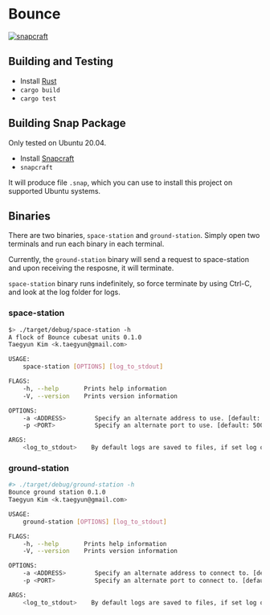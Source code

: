 # Bounce

[![snapcraft](https://snapcraft.io/bounce-blockchain/badge.svg)](https://snapcraft.io/bounce-blockchain)

## Building and Testing

- Install [Rust](https://www.rust-lang.org/)
- `cargo build`
- `cargo test`

## Building Snap Package

Only tested on Ubuntu 20.04.

- Install [Snapcraft](https://snapcraft.io/install/snapcraft/ubuntu)
- `snapcraft`

It will produce file `.snap`, which you can use to install this project on supported Ubuntu systems.

## Binaries

There are two binaries, `space-station` and `ground-station`. Simply open two terminals and run each binary in each terminal.

Currently, the `ground-station` binary will send a request to space-station and
upon receiving the resposne, it will terminate.

`space-station` binary runs indefinitely, so force terminate by using Ctrl-C, and
look at the log folder for logs.

### space-station

```sh
$> ./target/debug/space-station -h
A flock of Bounce cubesat units 0.1.0
Taegyun Kim <k.taegyun@gmail.com>

USAGE:
    space-station [OPTIONS] [log_to_stdout]

FLAGS:
    -h, --help       Prints help information
    -V, --version    Prints version information

OPTIONS:
    -a <ADDRESS>        Specify an alternate address to use. [default: 0.0.0.0]
    -p <PORT>           Specify an alternate port to use. [default: 50051]

ARGS:
    <log_to_stdout>    By default logs are saved to files, if set log only to stdout.
```

### ground-station

```sh
#> ./target/debug/ground-station -h
Bounce ground station 0.1.0
Taegyun Kim <k.taegyun@gmail.com>

USAGE:
    ground-station [OPTIONS] [log_to_stdout]

FLAGS:
    -h, --help       Prints help information
    -V, --version    Prints version information

OPTIONS:
    -a <ADDRESS>        Specify an alternate address to connect to. [default: 0.0.0.0]
    -p <PORT>           Specify an alternate port to connect to. [default: 50051]

ARGS:
    <log_to_stdout>    By default logs are saved to files, if set log only to stdout.
```
